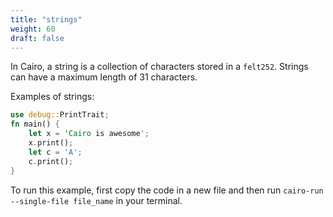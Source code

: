 ```yaml
---
title: "strings"
weight: 60
draft: false
---
```

In Cairo, a string is a collection of characters stored in a `felt252`. Strings can have a maximum length of 31 characters.

Examples of strings:

```rust {.codebox}
use debug::PrintTrait;
fn main() {
    let x = 'Cairo is awesome';
    x.print();
    let c = 'A';
    c.print();
}
```

To run this example, first copy the code in a new file and then run ```cairo-run --single-file file_name``` in your terminal.
